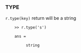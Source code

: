 ### TYPE
`r.type(key)`
return will be a string

        >> r.type('s')

        ans =

             string